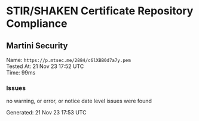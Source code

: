 # STIR/SHAKEN Certificate Repository Compliance

## Martini Security

Name: `https://p.mtsec.me/2884/c6lXBB0d7a7y.pem`\
Tested At: 21 Nov 23 17:52 UTC\
Time: 99ms

### Issues

no warning, or error, or notice date level issues were found

Generated: 21 Nov 23 17:53 UTC